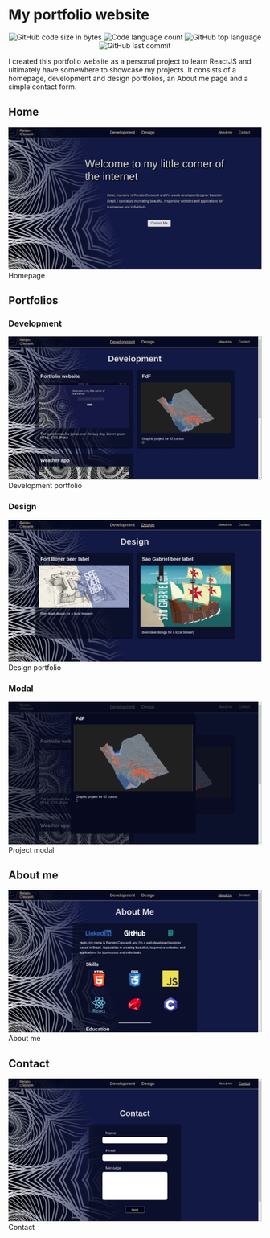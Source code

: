 # My portfolio website
<p align="center">
	<img alt="GitHub code size in bytes" src="https://img.shields.io/github/languages/code-size/rscres/portfolio-website?color=lightblue" />
	<img alt="Code language count" src="https://img.shields.io/github/languages/count/rscres/portfolio-website?color=yellow" />
	<img alt="GitHub top language" src="https://img.shields.io/github/languages/top/rscres/portfolio-website?color=blue" />
	<img alt="GitHub last commit" src="https://img.shields.io/github/last-commit/rscres/portfolio-website?color=green" />
</p>
<!-- ![React](https://img.shields.io/badge/-ReactJs-61DAFB?logo=react&logoColor=white&style=for-the-badge) -->

I created this portfolio website as a personal project to learn ReactJS and ultimately have somewhere to showcase my projects.
It consists of a homepage, development and design portfolios, an About me page and a simple contact form.

## Home
![](readme_imgs/home.png)Homepage
## Portfolios
### Development
![](readme_imgs/port-dev.png)Development portfolio
### Design
![](readme_imgs/port-design.png)Design portfolio
### Modal
![](readme_imgs/port-modal.png)Project modal
## About me
![](readme_imgs/about.png)About me
## Contact
![](readme_imgs/contact.png)Contact
